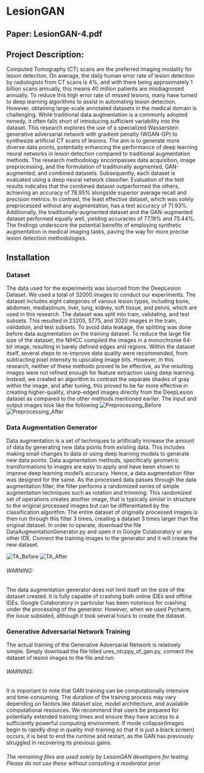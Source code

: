 # LesionGAN
## Paper: LesionGAN-4.pdf
## Project Description:

Computed Tomography (CT) scans are the preferred imaging modality for lesion detection. On average, the daily human error rate of lesion detection by radiologists from CT scans is 4%, and with there being approximately 1 billion scans annually, this means 40 million patients are misdiagnosed annually. To reduce this high error rate of missed lesions, many have turned to deep learning algorithms to assist in automating lesion detection. However, obtaining large-scale annotated datasets in the medical domain is challenging. While traditional data augmentation is a commonly adopted remedy, it often falls short of introducing sufficient variability into the dataset. This research explores the use of a specialized
Wasserstein generative adversarial network with gradient penalty (WGAN-GP) to synthesize artificial CT scans of lesions. The aim is to generate more diverse data points, potentially enhancing the performance of deep learning neural networks in lesion detection compared to traditional augmentation methods. The research methodology encompasses data acquisition, image preprocessing, and the formulation of traditionally augmented, GAN-augmented, and combined datasets. Subsequently, each dataset is evaluated using a deep neural network classifier. Evaluation of the test results indicates that the combined dataset outperformed the others, achieving an accuracy of 78.95% alongside superior average recall and precision metrics.
In contrast, the least effective dataset, which was solely preprocessed without any augmentation, has a test accuracy of 71.93%. Additionally, the traditionally-augmented dataset and the GAN-augmented dataset performed equally well, yielding accuracies of 77.19% and 75.44%. The findings underscore the potential benefits of employing synthetic augmentation in medical imaging tasks, paving the way for more precise lesion detection methodologies.

## Installation
### Dataset
The data used for the experiments was sourced from the DeepLesion Dataset. We used a total of 32000 images to conduct our experiments. The dataset includes eight categories of various lesion types, including bone, abdomen, mediastinum, liver, lung, kidney, soft tissue, and pelvis, which are used in this research. The dataset was split into train, validating, and test subsets. This resulted in 23205, 5775, and 3020 images in the train, validation, and test subsets. To avoid data leakage, the splitting was done before data augmentation on the training dataset. To reduce the large file size of the dataset, the NIHCC compiled the images in a monochrome 64-bit image, resulting in barely defined edges and regions. Within the dataset itself, several steps to re-improve data quality were recommended, from subtracting pixel intensity to upscaling image bits. However, in this research, neither of these methods proved to be effective, as the resulting images were not refined enough for feature extraction using deep learning. Instead, we created an algorithm to contrast the separate shades of gray within the image, and after tuning, this proved to be far more effective in creating higher-quality, sharp-edged images directly from the DeepLesion dataset as compared to the other methods mentioned earlier. The input and output images look like the following
![Preprocessing_Before](https://github.com/Advaith1357/LesionGAN/assets/115594563/05717ab3-e519-4fea-9171-af9f25555515)
![Preprocessing_After](https://github.com/Advaith1357/LesionGAN/assets/115594563/ffdf1000-76dc-411f-b974-d231c485d7b2)

### Data Augmentation Generator
Data augmentation is a set of techniques to artificially increase the amount of data by generating new data points from existing data. This includes making small changes to data or using deep learning models to generate new data points. Data augmentation methods, specifically geometric transformations to images are easy to apply and have been shown to improve deep learning model’s accuracy. Hence, a data augmentation filter was designed for the same. As the processed data passes through the data augmentation filter, the filter performs a randomized series of simple augmentation techniques such as rotation and trimming. This randomized set of operations creates another image, that is typically similar
in structure to the original processed images but can be differentiated by the classification algorithm. The entire dataset of originally processed images is then run through this filter 3 times, creating a dataset 3 times larger than the original dataset. In order to operate, download the file DataAugmentationGenerator.py and open it in Google Colaboratory or any other IDE. Connect the training images to the generator and it will create the new dataset.  

![TA_Before](https://github.com/Advaith1357/LesionGAN/assets/115594563/14202ef4-e682-44c3-87ba-78efad80843a)
![TA_After](https://github.com/Advaith1357/LesionGAN/assets/115594563/b72e2318-16b1-44d5-bb0b-c87457927c40)
###### WARNING:
The data augmentation generator does not limit itself on the size of the dataset created. It is fully capable of crashing both online IDEs and offline IDEs. Google Colaboratory in particular has been notorious for crashing under the processing of the generator. However, when we used Pycharm, the issue subsided, although it took several hours to create the dataset.

### Generative Adversarial Network Training
The actual training of the Generative Adversarial Network is relatively simple. Simply download the file titled ures_ntcppy_of_gan.py, connect the dataset of lesion images to the file and run.

###### WARNING:
It is important to note that GAN training can be computationally intensive and time-consuming. The duration of the training process may vary depending on factors like dataset size, model architecture, and available computational resources. We recommend that users be prepared for potentially extended training times and ensure they have access to a sufficiently powerful computing environment. If mode collapse(Images begin to rapidly drop in quality mid-training so that it is just a black screen) occurs, it is best to end the runtime and restart, as the GAN has previously struggled in recovering its previous gains.

###### The remaining files are used solely by LesionGAN developers for testing. Please do not use these without consulting a moderator prior
